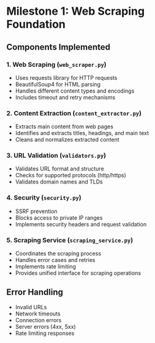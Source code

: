 # Milestone 1: Web Scraping Foundation

## Components Implemented

### 1. Web Scraping (`web_scraper.py`)
- Uses requests library for HTTP requests
- BeautifulSoup4 for HTML parsing
- Handles different content types and encodings
- Includes timeout and retry mechanisms

### 2. Content Extraction (`content_extractor.py`)
- Extracts main content from web pages
- Identifies and extracts titles, headings, and main text
- Cleans and normalizes extracted content

### 3. URL Validation (`validators.py`)
- Validates URL format and structure
- Checks for supported protocols (http/https)
- Validates domain names and TLDs

### 4. Security (`security.py`)
- SSRF prevention
- Blocks access to private IP ranges
- Implements security headers and request validation

### 5. Scraping Service (`scraping_service.py`)
- Coordinates the scraping process
- Handles error cases and retries
- Implements rate limiting
- Provides unified interface for scraping operations

## Error Handling
- Invalid URLs
- Network timeouts
- Connection errors
- Server errors (4xx, 5xx)
- Rate limiting responses

